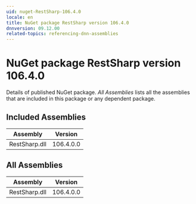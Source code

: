 ```yaml
---
uid: nuget-RestSharp-106.4.0
locale: en
title: NuGet package RestSharp version 106.4.0
dnnversion: 09.12.00
related-topics: referencing-dnn-assemblies
---
```


# NuGet package RestSharp version 106.4.0
Details of published NuGet package.
*All Assemblies* lists all the assemblies that are included in this package or any dependent package.

## Included Assemblies

|Assembly|Version|
|---|---|
|RestSharp.dll|106.4.0.0|

## All Assemblies

|Assembly|Version|
|---|---|
|RestSharp.dll|106.4.0.0|

